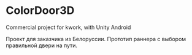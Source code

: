 # ColorDoor3D
Commercial project for kwork, with Unity Android

Проект для заказчика из Белоруссии. Прототип раннера с выбором правильной двери на пути.
